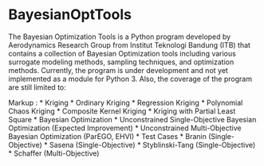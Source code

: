 # BayesianOptTools
The Bayesian Optimization Tools is a Python program developed by Aerodynamics Research Group from Institut Teknologi Bandung (ITB) that contains a collection of Bayesian Optimization tools including various surrogate modeling methods, sampling techniques, and optimization methods.
Currently, the program is under development and not yet implemented as a module for Python 3. Also, the coverage of the program are still limited to:

 Markup : * Kriging
              * Ordinary Kriging
			  * Regression Kriging
			  * Polynomial Chaos Kriging
			  * Composite Kernel Kriging
			  * Kriging with Partial Least Square
          * Bayesian Optimization
			  * Unconstrained Single-Objective Bayesian Optimization (Expected Improvement)
			  * Unconstrained Multi-Objective Bayesian Optimization (ParEGO, EHVI)
		  * Test Cases
			  * Branin (Single-Objective)
			  * Sasena (Single-Objective)
			  * Styblinski-Tang (Single-Objective)
			  * Schaffer (Multi-Objective)
